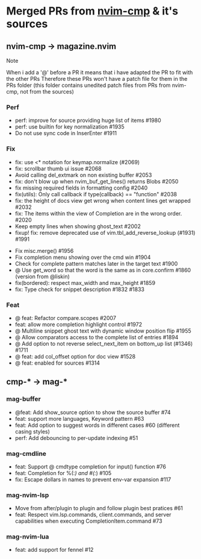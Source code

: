 # Merged PRs from [nvim-cmp](https://github.com/hrsh7th/nvim-cmp) & it's sources 

## nvim-cmp -> magazine.nvim

> [!NOTE]
> When i add a '@' before a PR it means that i have adapted the PR to fit with the other PRs
> Therefore these PRs won't have a patch file for them in the PRs folder (this folder contains unedited patch files from PRs from nvim-cmp, not from the sources)

### Perf

- perf: improve for source providing huge list of items #1980
- perf: use builtin for key normalization #1935
- Do not use sync code in InserEnter #1911

### Fix

- fix: use \<* notation for keymap.normalize (#2069)
- fix: scrollbar thumb ui issue #2068
- Avoid calling del_extmark on non existing buffer #2053
- fix: don't blow up when nvim_buf_get_lines() returns Blobs #2050
- fix missing required fields in formatting config #2040
- fix(utils): Only call callback if type(callback) == "function" #2038
- fix: the height of docs view get wrong when content lines get wrapped #2032
- fix: The items within the view of Completion are in the wrong order. #2020
- Keep empty lines when showing ghost_text #2002
- fixup! fix: remove deprecated use of vim.tbl_add_reverse_lookup (#1931) #1991

<!-- - @ Use keyword_pattern for is_symbol check #1975  -->

- Fix misc.merge() #1956
- Fix completion menu showing over the cmd win #1904
- Check for complete pattern matches later in the target text #1900
- @ Use get_word so that the word is the same as in core.confirm #1860 (version from @liskin)
- fix(bordered): respect max_width and max_height #1859
- fix: Type check for snippet description #1832 #1833

### Feat

- @ feat: Refactor compare.scopes #2007
- feat: allow more completion highlight control #1972
- @ Multiline snippet ghost text with dynamic window position flip #1955
- @ Allow comparators access to the complete list of entries #1894
- @ Add option to not reverse select_next_item on bottom_up list (#1346) #1711
- @ feat: add col_offset option for doc view #1528
- @ feat: enabled for sources #1314

## cmp-* -> mag-*

### mag-buffer

- @feat: Add show_source option to show the source buffer #74
- feat: support more languages, Keyword pattern #63
- feat: Add option to suggest words in different cases #60 (different casing styles)
- perf: Add debouncing to per-update indexing #51

### mag-cmdline

- feat: Support @ cmdtype completion for input() function #76
- feat: Completion for %(:*) and #(:*) #105
- fix: Escape dollars in names to prevent env-var expansion #117

### mag-nvim-lsp

- Move from after/plugin to plugin and follow plugin best pratices #61
- feat: Respect vim.lsp.commands, client.commands, and server capabilities when executing CompletionItem.command #73

### mag-nvim-lua

- feat: add support for fennel #12
